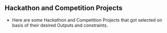 ## Hackathon and Competition Projects
* Here are some Hackathon and Competition Projects that got selected on basis of their desired Outputs and constraints.
